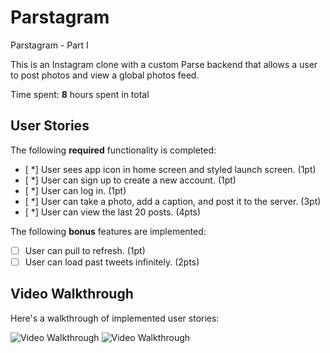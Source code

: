 # Parstagram
Parstagram - Part I

This is an Instagram clone with a custom Parse backend that allows a user to post photos and view a global photos feed.

Time spent: **8** hours spent in total

## User Stories

The following **required** functionality is completed:

- [ *] User sees app icon in home screen and styled launch screen. (1pt)
- [ *] User can sign up to create a new account. (1pt)
- [ *] User can log in. (1pt)
- [ *] User can take a photo, add a caption, and post it to the server. (3pt)
- [ *] User can view the last 20 posts. (4pts)

The following **bonus** features are implemented:

- [ ] User can pull to refresh. (1pt)
- [ ] User can load past tweets infinitely. (2pts)

## Video Walkthrough

Here's a walkthrough of implemented user stories:

<img src='http://g.recordit.co/MwhavcNQA1.gif' title='Video Walkthrough' width='' alt='Video Walkthrough' />
<img src=http://g.recordit.co/mm9BicugSa.gif' title='Video Walkthrough' width='' alt='Video Walkthrough' />
